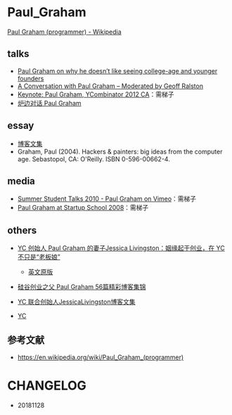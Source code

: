 # Paul_Graham

[Paul Graham (programmer) - Wikipedia](https://en.wikipedia.org/wiki/Paul_Graham_(programmer))


## talks

- [Paul Graham on why he doesn’t like seeing college-age and younger founders](https://techcrunch.com/2018/09/01/paul-graham-on-why-he-doesnt-like-seeing-college-age-and-younger-founders/)
- [A Conversation with Paul Graham – Moderated by Geoff Ralston](https://blog.ycombinator.com/a-conversation-with-paul-graham-moderated-by-geoff-ralston/)
- [Keynote: Paul Graham, YCombinator 2012 CA](https://www.youtube.com/watch?v=R9ITLdmfdLI)：需梯子
- [炉边对话 Paul Graham](https://v.youku.com/v_show/id_XMTU4MjEwOTg0OA==.html?spm=a2h0k.11417342.soresults.dtitle)

## essay

- [博客文集](http://www.paulgraham.com/articles.html)
- Graham, Paul (2004). Hackers & painters: big ideas from the computer age. Sebastopol, CA: O'Reilly. ISBN 0-596-00662-4.


## media

- [Summer Student Talks 2010 - Paul Graham on Vimeo](https://vimeo.com/21139129)：需梯子
- [Paul Graham at Startup School 2008](https://www.youtube.com/watch?v=q7K0vRUKXKc)：需梯子

## others

- [YC 创始人 Paul Graham 的妻子Jessica Livingston：姻缘起于创业，在 YC 不只是“老板娘”](https://baijiahao.baidu.com/s?id=1606125400741064457&wfr=spider&for=pc&isFailFlag=1)
  - [英文原版](http://foundersatwork.posthaven.com/grow-the-puzzle-around-you)
  
- [硅谷创业之父 Paul Graham 56篇精彩博客集锦](https://36kr.com/p/5043113.html)

- [YC 联合创始人JessicaLivingston博客文集](http://foundersatwork.posthaven.com/)
- [YC](https://www.ycombinator.com/)

## 参考文献

- https://en.wikipedia.org/wiki/Paul_Graham_(programmer)

# CHANGELOG

- 20181128
